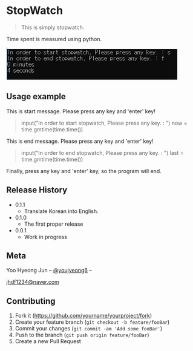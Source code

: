 # StopWatch
> This is simply stopwatch.

Time spent is measured using python.

![](./face.png)

## Usage example

This is start message. Please  press any key and 'enter' key!

> input("In order to start stopwatch, Please press any key. : ")
> now = time.gmtime(time.time())

This is end message. Please press any key and 'enter' key!

> input("In order to end stopwatch, Please press any key. : ")
> last = time.gmtime(time.time())

Finally, press any key and 'enter' key, so the program will end.


## Release History

* 0.1.1
	* Translate Korean into English.
* 0.1.0
  * The first proper release
* 0.0.1
    * Work in progress

## Meta

Yoo Hyeong Jun – [@youjyeong6](https://www.instagram.com/youhyeong6) –

 jhdf1234@naver.com

## Contributing

1. Fork it (<https://github.com/yourname/yourproject/fork>)
2. Create your feature branch (`git checkout -b feature/fooBar`)
3. Commit your changes (`git commit -am 'Add some fooBar'`)
4. Push to the branch (`git push origin feature/fooBar`)
5. Create a new Pull Request

